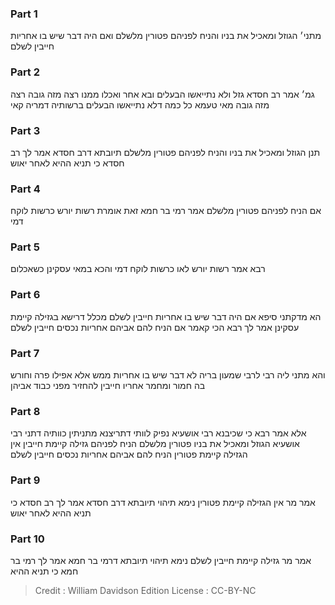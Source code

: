 
### Part 1
מתני׳ הגוזל ומאכיל את בניו והניח לפניהם פטורין מלשלם ואם היה דבר שיש בו אחריות חייבין לשלם

### Part 2
גמ׳ אמר רב חסדא גזל ולא נתייאשו הבעלים ובא אחר ואכלו ממנו רצה מזה גובה רצה מזה גובה מאי טעמא כל כמה דלא נתייאשו הבעלים ברשותיה דמריה קאי

### Part 3
תנן הגוזל ומאכיל את בניו והניח לפניהם פטורין מלשלם תיובתא דרב חסדא אמר לך רב חסדא כי תניא ההיא לאחר יאוש

### Part 4
אם הניח לפניהם פטורין מלשלם אמר רמי בר חמא זאת אומרת רשות יורש כרשות לוקח דמי

### Part 5
רבא אמר רשות יורש לאו כרשות לוקח דמי והכא במאי עסקינן כשאכלום

### Part 6
הא מדקתני סיפא אם היה דבר שיש בו אחריות חייבין לשלם מכלל דרישא בגזילה קיימת עסקינן אמר לך רבא הכי קאמר אם הניח להם אביהם אחריות נכסים חייבין לשלם

### Part 7
והא מתני ליה רבי לרבי שמעון בריה לא דבר שיש בו אחריות ממש אלא אפילו פרה וחורש בה חמור ומחמר אחריו חייבין להחזיר מפני כבוד אביהן

### Part 8
אלא אמר רבא כי שכיבנא רבי אושעיא נפיק לוותי דתריצנא מתניתין כוותיה דתני רבי אושעיא הגוזל ומאכיל את בניו פטורין מלשלם הניח לפניהם גזילה קיימת חייבין אין הגזילה קיימת פטורין הניח להם אביהם אחריות נכסים חייבין לשלם

### Part 9
אמר מר אין הגזילה קיימת פטורין נימא תיהוי תיובתא דרב חסדא אמר לך רב חסדא כי תניא ההיא לאחר יאוש

### Part 10
אמר מר גזילה קיימת חייבין לשלם נימא תיהוי תיובתא דרמי בר חמא אמר לך רמי בר חמא כי תניא ההיא

>Credit : William Davidson Edition
>License : CC-BY-NC